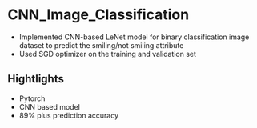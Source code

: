 # CNN_Image_Classification
* Implemented CNN-based LeNet model for binary classification image dataset to predict the smiling/not smiling attribute
* Used SGD optimizer on the training and validation set
## Hightlights
* Pytorch
* CNN based model
* 89% plus prediction accuracy 
